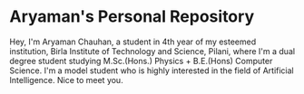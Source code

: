 # Aryaman's Personal Repository
Hey, I'm Aryaman Chauhan, a student in 4th year of my esteemed institution, Birla Institute of Technology and Science, Pilani, where I'm a dual degree student studying M.Sc.(Hons.) Physics + B.E.(Hons) Computer Science. I'm a model student who is highly interested in the field of Artificial Intelligence. Nice to meet you.
<!--
**Aryaman-Chauhan/Aryaman-Chauhan** is a ✨ _special_ ✨ repository because its `README.md` (this file) appears on your GitHub profile.

Here are some ideas to get you started:

- 🔭 I’m currently working on ...
- 🌱 I’m currently learning ...
- 👯 I’m looking to collaborate on ...
- 🤔 I’m looking for help with ...
- 💬 Ask me about ...
- 📫 How to reach me: ...
- 😄 Pronouns: ...
- ⚡ Fun fact: ...
-->
